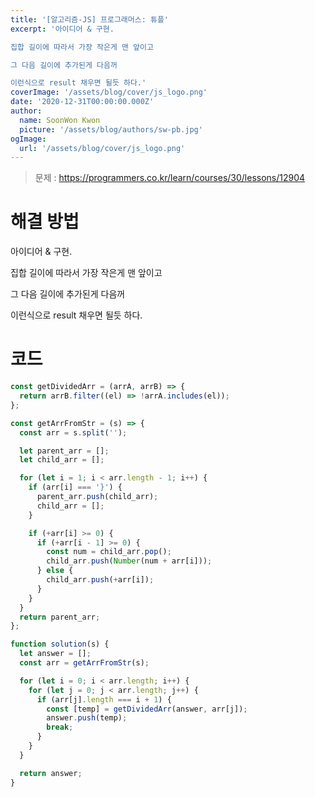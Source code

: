 ```yaml
---
title: '[알고리즘-JS] 프로그래머스: 튜플'
excerpt: '아이디어 & 구현.

집합 길이에 따라서 가장 작은게 맨 앞이고

그 다음 길이에 추가된게 다음꺼

이런식으로 result 채우면 될듯 하다.'
coverImage: '/assets/blog/cover/js_logo.png'
date: '2020-12-31T00:00:00.000Z'
author:
  name: SoonWon Kwon
  picture: '/assets/blog/authors/sw-pb.jpg'
ogImage:
  url: '/assets/blog/cover/js_logo.png'
---
```


> 문제 : https://programmers.co.kr/learn/courses/30/lessons/12904

# 해결 방법

아이디어 & 구현.

집합 길이에 따라서 가장 작은게 맨 앞이고

그 다음 길이에 추가된게 다음꺼

이런식으로 result 채우면 될듯 하다.

# 코드

```javascript
const getDividedArr = (arrA, arrB) => {
  return arrB.filter((el) => !arrA.includes(el));
};

const getArrFromStr = (s) => {
  const arr = s.split('');

  let parent_arr = [];
  let child_arr = [];

  for (let i = 1; i < arr.length - 1; i++) {
    if (arr[i] === '}') {
      parent_arr.push(child_arr);
      child_arr = [];
    }

    if (+arr[i] >= 0) {
      if (+arr[i - 1] >= 0) {
        const num = child_arr.pop();
        child_arr.push(Number(num + arr[i]));
      } else {
        child_arr.push(+arr[i]);
      }
    }
  }
  return parent_arr;
};

function solution(s) {
  let answer = [];
  const arr = getArrFromStr(s);

  for (let i = 0; i < arr.length; i++) {
    for (let j = 0; j < arr.length; j++) {
      if (arr[j].length === i + 1) {
        const [temp] = getDividedArr(answer, arr[j]);
        answer.push(temp);
        break;
      }
    }
  }

  return answer;
}
```
